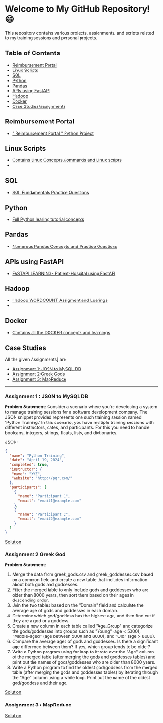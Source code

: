 # Welcome to My GitHub Repository! 😄

This repository contains various projects, assignments, and scripts related to my training sessions and personal projects.

## Table of Contents

- [Reimbursement Portal](#reimbursement-portal)
- [Linux Scripts](#linux-scripts)
- [SQL](#sql)
- [Python](#python)
- [Pandas](#pandas)
- [APIs using FastAPI](#apis-using-fastapi)
- [Hadoop](#hadoop)
- [Docker](#docker)  
- [Case Studies/assignments](#case-studies)

## Reimbursement Portal

- [" Reimbursement Portal " Python Project](./reimbursement)

## Linux Scripts

- [ Contains Linux Concepts,Commands and Linux scripts](./Linux-Scripts)
- 
## SQL

- [SQL Fundamentals,Practice Questions](./SQL)

## Python

- [Full Python learing tutorial concepts ](./Python)

## Pandas

- [Numerous Pandas Concepts and Practice Questions](./Pandas)

## APIs using FastAPI

- [ FASTAPI LEARNING- Patient-Hospital using FastAPI](./API/PatientHospitalAPIs)

## Hadoop

- [ Hadoop WORDCOUNT Assigment and Learings](./Hadoop)
- 
## Docker

- [Contains all the DOCKER concepts and learnings](./Docker)

## Case Studies

  All the given Assignments] are 
- [Assignment 1: JOSN to MySQL DB](#assignment-1--greek-gods)
- [Assignment 2:Greek Gods](#assignment-2)
- [Assignment 3: MapReduce](#assignment-3--mapreduce)

---

### Assignment 1 : JSON to MySQL DB

**Problem Statement**: Consider a scenario where you're developing a system to manage training sessions for a software development company. The JSON snippet provided represents one such training session named 'Python Training.' In this scenario, you have multiple training sessions with different instructors, dates, and participants. For this you need to handle booleans, integers, strings, floats, lists, and dictionaries.

JSON:
```json
{
  "name": "Python Training",
  "date": "April 19, 2024",
  "completed": true,
  "instructor": {
   "name": "XYZ",
   "website": "http://pqr.com/"
  },
  "participants": [
    {
      "name": "Participant 1",
      "email": "email1@example.com"
    },
    {
      "name": "Participant 2",
      "email": "email2@example.com"
    }
  ]
}
```
[Solution](Track-Assignments-and-Learnings/CASE_STUDIES/CASE_1/CASE_1.py)


### Assignment 2 Greek God

**Problem Statement**: 

1. Merge the data from greek_gods.csv and greek_goddesses.csv based on a common field and create a new table that includes information about both gods and goddesses.  
2. Filter the merged table to only include gods and goddesses who are older than 8000 years, then sort them based on their ages in descending order.  
3. Join the two tables based on the "Domain" field and calculate the average age of gods and goddesses in each domain.  
4. Determine which god/goddess has the highest age, and then find out if they are a god or a goddess.  
5. Create a new column in each table called "Age_Group" and categorize the gods/goddesses into groups such as "Young" (age < 5000), "Middle-aged" (age between 5000 and 8000), and "Old" (age > 8000).  
6. Compare the average ages of gods and goddesses. Is there a significant age difference between them? If yes, which group tends to be older?  
7. Write a Python program using for loop to iterate over the "Age" column of the merged table (after merging the gods and goddesses tables) and print out the names of gods/goddesses who are older than 8000 years.  
8. Write a Python program to find the oldest god/goddess from the merged table (after merging the gods and goddesses tables) by iterating through the "Age" column using a while loop. Print out the name of the oldest god/goddess and their age.

[Solution](Track-Assignments-and-Learnings/CASE_STUDIES/CASE_2/CASE_2.py)
### Assignment 3 : MapReduce

[Solution](Track-Assignments-and-Learnings/Hadoop/WordCount/)



